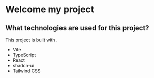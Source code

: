 # Welcome my project

## What technologies are used for this project?

This project is built with .

- Vite
- TypeScript
- React
- shadcn-ui
- Tailwind CSS
